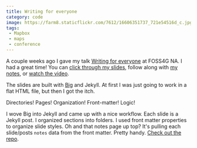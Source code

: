 ```yaml
---
title: Writing for everyone
category: code
image: https://farm8.staticflickr.com/7612/16606351737_721e54516d_c.jpg
tags:
 - Mapbox
 - maps
 - conference
---
```


A couple weeks ago I gave my talk [Writing for everyone]({{site.url}}/writing-for-everyone/) at FOSS4G NA. I had a great time! You can [click through my slides]({{site.url}}/writing-for-everyone/), follow along with [my notes]({{site.url}}/writing-for-everyone/notes/), or <a href="https://youtu.be/bXd6aRRvJG4?list=PLWW0CjV-TafaJlkE6Zq4OgXgb04TQfNiR" data-proofer-ignore>watch the video</a>.

The slides are built with [Big](http://www.macwright.org/big/) and Jekyll. At first I was just going to work in a flat HTML file, but then I got the itch.

Directories! Pages! Organization! Front-matter! Logic!

I wove Big into Jekyll and came up with a nice workflow. Each slide is a Jekyll post. I organized sections into folders. I used front matter properties to organize slide styles. Oh and that notes page up top? It's pulling each slide/posts `notes` data from the front matter. Pretty handy. [Check out the repo](https://github.com/katydecorah/writing-for-everyone).
